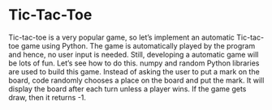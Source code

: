 # Tic-Tac-Toe
Tic-tac-toe is a very popular game, so let’s implement an automatic Tic-tac-toe game using Python.  The game is automatically played by the program and hence, no user input is needed. Still, developing a automatic game will be lots of fun. Let’s see how to do this.  numpy and random Python libraries are used to build this game. Instead of asking the user to put a mark on the board, code randomly chooses a place on the board and put the mark. It will display the board after each turn unless a player wins. If the game gets draw, then it returns -1.
